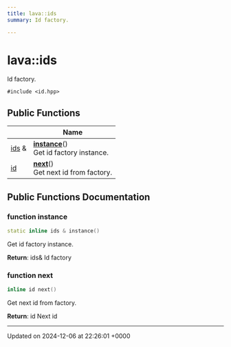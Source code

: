 ```yaml
---
title: lava::ids
summary: Id factory. 

---
```


# lava::ids



Id factory. 


`#include <id.hpp>`

## Public Functions

|                | Name           |
| -------------- | -------------- |
| [ids](/_doxybook/Classes/structlava_1_1ids.md) & | **[instance](/_doxybook/Classes/structlava_1_1ids.md#function-instance)**()<br>Get id factory instance.  |
| [id](/_doxybook/Classes/structlava_1_1id.md) | **[next](/_doxybook/Classes/structlava_1_1ids.md#function-next)**()<br>Get next id from factory.  |

## Public Functions Documentation

### function instance

```cpp
static inline ids & instance()
```

Get id factory instance. 

**Return**: ids& Id factory 

### function next

```cpp
inline id next()
```

Get next id from factory. 

**Return**: id Next id 

-------------------------------

Updated on 2024-12-06 at 22:26:01 +0000